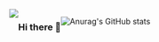 <div style="display:flex; flex-direction:row;">
  <a href="https://velog.io/@coding_cat"><img src="https://img.shields.io/badge/velog-20C997?
  style=flat&logo=V&logoColor=white&link=https://velog.io/@coding_cat"/>
  </a>

### Hi there 👋
![Anurag's GitHub stats](https://github-readme-stats.vercel.app/api?username=jongkweanlee&show_icons=true&theme=aura_dark)
